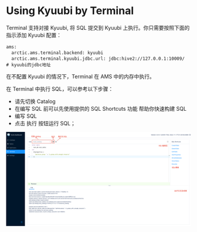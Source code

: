 # Using Kyuubi by Terminal

Terminal 支持对接 Kyuubi, 将 SQL 提交到 Kyuubi 上执行。你只需要按照下面的指示添加 Kyuubi 配置：
```shell
ams:
  arctic.ams.terminal.backend: kyuubi
  arctic.ams.terminal.kyuubi.jdbc.url: jdbc:hive2://127.0.0.1:10009/  # kyuubi的jdbc地址
```
在不配置 Kyuubi 的情况下，Terminal 在 AMS 中的内存中执行。

在 Terminal 中执行 SQL，可以参考以下步骤：

- 请先切换 Catalog
- 在编写 SQL 前可以先使用提供的 SQL Shortcuts 功能 帮助你快速构建 SQL
- 编写 SQL
- 点击 执行 按钮运行 SQL；

![terminal](../images/admin/terminal_introduce.png)
